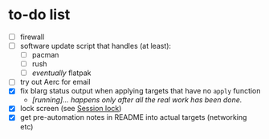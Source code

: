 # to-do list

* [ ] firewall
* [ ] software update script that handles (at least):
  * [ ] pacman
  * [ ] rush
  * [ ] _eventually_ flatpak
* [ ] try out Aerc for email
* [x] fix blarg status output when applying targets that have no `apply` function
  * _\[running]... happens only after all the real work has been done._
* [x] lock screen (see [Session lock](https://wiki.archlinux.org/title/Session_lock))
* [x] get pre-automation notes in README into actual targets (networking etc)
